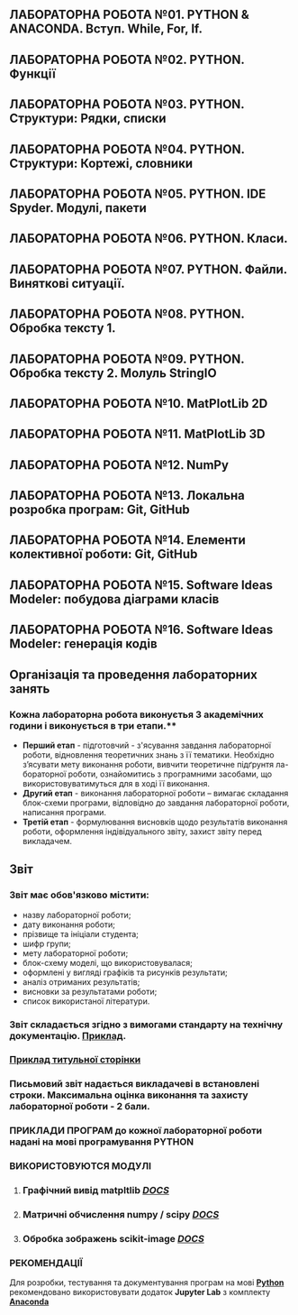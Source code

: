 ## ЛАБОРАТОРНА РОБОТА №01. PYTHON & ANACONDA. Вступ. While, For, If.
## ЛАБОРАТОРНА РОБОТА №02. PYTHON. Функції
## ЛАБОРАТОРНА РОБОТА №03. PYTHON. Структури: Рядки, списки
## ЛАБОРАТОРНА РОБОТА №04. PYTHON. Структури: Кортежі, словники
## ЛАБОРАТОРНА РОБОТА №05. PYTHON. IDE Spyder. Модулі, пакети
## ЛАБОРАТОРНА РОБОТА №06. PYTHON. Класи.
## ЛАБОРАТОРНА РОБОТА №07. PYTHON. Файли. Виняткові ситуації.
## ЛАБОРАТОРНА РОБОТА №08. PYTHON. Обробка тексту 1.
## ЛАБОРАТОРНА РОБОТА №09. PYTHON. Обробка тексту 2. Молуль StringIO
## ЛАБОРАТОРНА РОБОТА №10. MatPlotLib 2D
## ЛАБОРАТОРНА РОБОТА №11. MatPlotLib 3D
## ЛАБОРАТОРНА РОБОТА №12. NumPy
## ЛАБОРАТОРНА РОБОТА №13. Локальна розробка програм: Git, GitHub
## ЛАБОРАТОРНА РОБОТА №14. Елементи колективної роботи: Git, GitHub
## ЛАБОРАТОРНА РОБОТА №15. Software Ideas Modeler: побудова діаграми класів
## ЛАБОРАТОРНА РОБОТА №16. Software Ideas Modeler: генерація кодів


## **Організація та проведення лабораторних занять**
### Кожна лабораторна робота виконуєтья 3 академічних години і виконується в три етапи.**
- **Перший етап** - підготовчий - з'ясування завдання лабораторної роботи, відновлення теоретичних знань з її тематики. Необхідно з’ясувати мету виконання роботи, вивчити теоретичне підґрунтя ла-бораторної роботи, ознайомитись з програмними засобами, що використовуватимуться для в ході її виконання.
- **Другий етап** - виконання лабораторної роботи – вимагає
складання блок-схеми програми, відповідно до завдання лабораторної роботи, написання програми.  
- **Третій етап** - формулювання висновків щодо результатів виконання роботи, оформлення індівідуального звіту, захист звіту перед викладачем.  

## **Звіт**
### **Звіт має обов'язково містити:**
- назву лабораторної роботи;
- дату виконання роботи;
- прізвище та ініціали студента;
- шифр групи;
- мету лабораторної роботи;
- блок-схему моделі, що використовувалася;
- оформлені у вигляді графіків та рисунків результати;
- аналіз отриманих результатів;
- висновки за результатами роботи;
- список використаної літератури.  

### **Звіт** складається згідно з вимогами стандарту на технічну документацію. [Приклад]().
### [**Приклад титульної сторінки**]( )
### **Письмовий звіт** надається викладачеві в встановлені строки. Максимальна оцінка виконання та захисту лабораторної роботи - 2 бали.

### **ПРИКЛАДИ ПРОГРАМ** до кожної лабораторної роботи надані на мові програмування PYTHON
### ВИКОРИСТОВУЮТСЯ МОДУЛІ
1. ### Графічний вивід **matpltlib** [*DOCS*](https://matplotlib.org/)
1. ### Матричні обчислення **numpy / scipy** [*DOCS*](https://www.scipy.org/)
1. ### Обробка зображень **scikit-image** [*DOCS*](https://scikit-image.org/)

### **РЕКОМЕНДАЦІЇ**
Для розробки, тестування та документування програм на мові [**Python**](https://www.python.org/) рекомендовано використовувати додаток **Jupyter Lab** з комплекту   [**Anaconda**](https://anaconda.org/)
